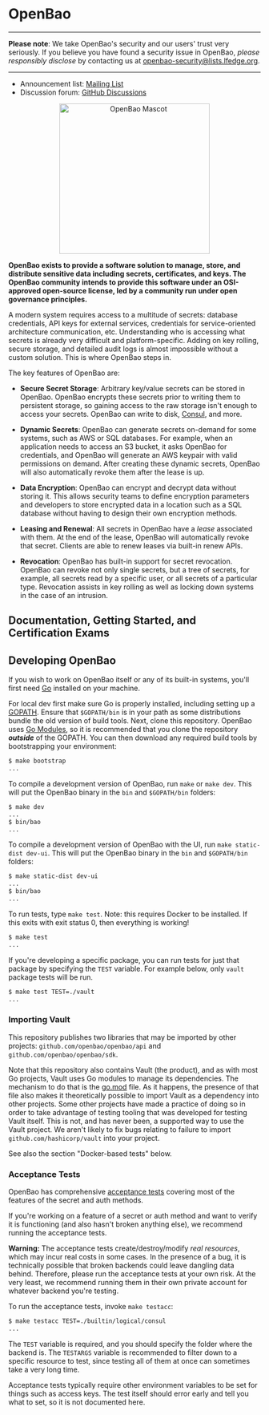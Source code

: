 # OpenBao

----

**Please note**: We take OpenBao's security and our users' trust very seriously. If you believe you have found a security issue in OpenBao, _please responsibly disclose_ by contacting us at [openbao-security@lists.lfedge.org](openbao-security@lists.lfedge.org).

----

<!-- -	Website: https://www.openbao.org -->
-	Announcement list: [Mailing List](https://lists.lfedge.org/g/openbao)
-	Discussion forum: [GitHub Discussions](https://github.com/openbao/openbao/discussions)
<!-- - Documentation: [https://www.vaultproject.io/docs/](https://www.vaultproject.io/docs/) -->

<p align="center">
  <img width="300" alt="OpenBao Mascot" src="bao.svg">
</p>

**OpenBao exists to provide a software solution to manage, store, and distribute sensitive data including secrets, certificates, and keys. The OpenBao community intends to provide this software under an OSI-approved open-source license, led by a community run under open governance principles.**

A modern system requires access to a multitude of secrets: database credentials, API keys for external services, credentials for service-oriented architecture communication, etc. Understanding who is accessing what secrets is already very difficult and platform-specific. Adding on key rolling, secure storage, and detailed audit logs is almost impossible without a custom solution. This is where OpenBao steps in.

The key features of OpenBao are:

* **Secure Secret Storage**: Arbitrary key/value secrets can be stored
  in OpenBao. OpenBao encrypts these secrets prior to writing them to persistent
  storage, so gaining access to the raw storage isn't enough to access
  your secrets. OpenBao can write to disk, [Consul](https://www.consul.io),
  and more.

* **Dynamic Secrets**: OpenBao can generate secrets on-demand for some
  systems, such as AWS or SQL databases. For example, when an application
  needs to access an S3 bucket, it asks OpenBao for credentials, and OpenBao
  will generate an AWS keypair with valid permissions on demand. After
  creating these dynamic secrets, OpenBao will also automatically revoke them
  after the lease is up.

* **Data Encryption**: OpenBao can encrypt and decrypt data without storing
  it. This allows security teams to define encryption parameters and
  developers to store encrypted data in a location such as a SQL database without
  having to design their own encryption methods.

* **Leasing and Renewal**: All secrets in OpenBao have a _lease_ associated
  with them. At the end of the lease, OpenBao will automatically revoke that
  secret. Clients are able to renew leases via built-in renew APIs.

* **Revocation**: OpenBao has built-in support for secret revocation. OpenBao
  can revoke not only single secrets, but a tree of secrets, for example,
  all secrets read by a specific user, or all secrets of a particular type.
  Revocation assists in key rolling as well as locking down systems in the
  case of an intrusion.

Documentation, Getting Started, and Certification Exams
-------------------------------

<!-- Documentation is available on the [OpenBao website](https://www.openbao.org/docs/). -->

Developing OpenBao
--------------------

If you wish to work on OpenBao itself or any of its built-in systems, you'll
first need [Go](https://www.golang.org) installed on your machine.

For local dev first make sure Go is properly installed, including setting up a
[GOPATH](https://golang.org/doc/code.html#GOPATH). Ensure that `$GOPATH/bin` is in
your path as some distributions bundle the old version of build tools. Next, clone this
repository. OpenBao uses [Go Modules](https://github.com/golang/go/wiki/Modules),
so it is recommended that you clone the repository ***outside*** of the GOPATH.
You can then download any required build tools by bootstrapping your environment:

```sh
$ make bootstrap
...
```

To compile a development version of OpenBao, run `make` or `make dev`. This will
put the OpenBao binary in the `bin` and `$GOPATH/bin` folders:

```sh
$ make dev
...
$ bin/bao
...
```

To compile a development version of OpenBao with the UI, run `make static-dist dev-ui`. This will
put the OpenBao binary in the `bin` and `$GOPATH/bin` folders:

```sh
$ make static-dist dev-ui
...
$ bin/bao
...
```

To run tests, type `make test`. Note: this requires Docker to be installed. If
this exits with exit status 0, then everything is working!

```sh
$ make test
...
```

If you're developing a specific package, you can run tests for just that
package by specifying the `TEST` variable. For example below, only
`vault` package tests will be run.

```sh
$ make test TEST=./vault
...
```

### Importing Vault

This repository publishes two libraries that may be imported by other projects:
`github.com/openbao/openbao/api` and `github.com/openbao/openbao/sdk`.

Note that this repository also contains Vault (the product), and as with most Go
projects, Vault uses Go modules to manage its dependencies. The mechanism to do
that is the [go.mod](./go.mod) file. As it happens, the presence of that file
also makes it theoretically possible to import Vault as a dependency into other
projects. Some other projects have made a practice of doing so in order to take
advantage of testing tooling that was developed for testing Vault itself. This
is not, and has never been, a supported way to use the Vault project. We aren't 
likely to fix bugs relating to failure to import `github.com/hashicorp/vault` 
into your project.

See also the section "Docker-based tests" below.

### Acceptance Tests

OpenBao has comprehensive [acceptance tests](https://en.wikipedia.org/wiki/Acceptance_testing)
covering most of the features of the secret and auth methods.

If you're working on a feature of a secret or auth method and want to
verify it is functioning (and also hasn't broken anything else), we recommend
running the acceptance tests.

**Warning:** The acceptance tests create/destroy/modify *real resources*, which
may incur real costs in some cases. In the presence of a bug, it is technically
possible that broken backends could leave dangling data behind. Therefore,
please run the acceptance tests at your own risk. At the very least,
we recommend running them in their own private account for whatever backend
you're testing.

To run the acceptance tests, invoke `make testacc`:

```sh
$ make testacc TEST=./builtin/logical/consul
...
```

The `TEST` variable is required, and you should specify the folder where the
backend is. The `TESTARGS` variable is recommended to filter down to a specific
resource to test, since testing all of them at once can sometimes take a very
long time.

Acceptance tests typically require other environment variables to be set for
things such as access keys. The test itself should error early and tell
you what to set, so it is not documented here.

<!--
TODO: verify this works in OpenBao

### Docker-based Tests

We have created an experimental new testing mechanism inspired by NewTestCluster.
An example of how to use it:

```go
import (
  "testing"
  "github.com/openbao/openbao/sdk/helper/testcluster/docker"
)

func Test_Something_With_Docker(t *testing.T) {
  opts := &docker.DockerClusterOptions{
    ImageRepo: "openbao/openbao",
    ImageTag:    "latest",
  }
  cluster := docker.NewTestDockerCluster(t, opts)
  defer cluster.Cleanup()
  
  client := cluster.Nodes()[0].APIClient()
  _, err := client.Logical().Read("sys/storage/raft/configuration")
  if err != nil {
    t.Fatal(err)
  }
}
```

Or for Enterprise:

```go
import (
  "testing"
  "github.com/openbao/openbao/sdk/helper/testcluster/docker"
)

func Test_Something_With_Docker(t *testing.T) {
  opts := &docker.DockerClusterOptions{
    ImageRepo: "hashicorp/vault-enterprise",
    ImageTag:  "latest",
	VaultLicense: licenseString, // not a path, the actual license bytes
  }
  cluster := docker.NewTestDockerCluster(t, opts)
  defer cluster.Cleanup()
}
```

Here is a more realistic example of how we use it in practice.  DefaultOptions uses 
`openbao/openbao`:`latest` as the repo and tag, but it also looks at the environment
variable OPENBAO_BINARY. If populated, it will copy the local file referenced by
OPENBAO_BINARY into the container. This is useful when testing local changes.

Optionally you can set COMMIT_SHA, which will be appended to the image name we
build as a debugging convenience.

```go
func Test_Custom_Build_With_Docker(t *testing.T) {
  opts := docker.DefaultOptions(t)
  cluster := docker.NewTestDockerCluster(t, opts)
  defer cluster.Cleanup()
}
```

There are a variety of helpers in the `github.com/openbao/openbao/sdk/helper/testcluster`
package, e.g. these tests below will create a pair of 3-node clusters and link them using
PR or DR replication respectively, and fail if the replication state doesn't become healthy
before the passed context expires.

Again, as written, these depend on having a Vault Enterprise binary locally and the env
var VAULT_BINARY set to point to it, as well as having VAULT_LICENSE_CI set.

```go
func TestStandardPerfReplication_Docker(t *testing.T) {
  opts := docker.DefaultOptions(t)
  r, err := docker.NewReplicationSetDocker(t, opts)
  if err != nil {
      t.Fatal(err)
  }
  defer r.Cleanup()

  ctx, cancel := context.WithTimeout(context.Background(), time.Minute)
  defer cancel()
  err = r.StandardPerfReplication(ctx)
  if err != nil {
    t.Fatal(err)
  }
}

func TestStandardDRReplication_Docker(t *testing.T) {
  opts := docker.DefaultOptions(t)
  r, err := docker.NewReplicationSetDocker(t, opts)
  if err != nil {
    t.Fatal(err)
  }
  defer r.Cleanup()

  ctx, cancel := context.WithTimeout(context.Background(), time.Minute)
  defer cancel()
  err = r.StandardDRReplication(ctx)
  if err != nil {
    t.Fatal(err)
  }
}
```

Finally, here's an example of running an existing OSS docker test with a custom binary:

```bash
$ GOOS=linux make dev
$ VAULT_BINARY=$(pwd)/bin/bao go test -run 'TestRaft_Configuration_Docker' ./vault/external_tests/raft/raft_binary
ok      github.com/openbao/openbao/vault/external_tests/raft/raft_binary        20.960s
```
-->
